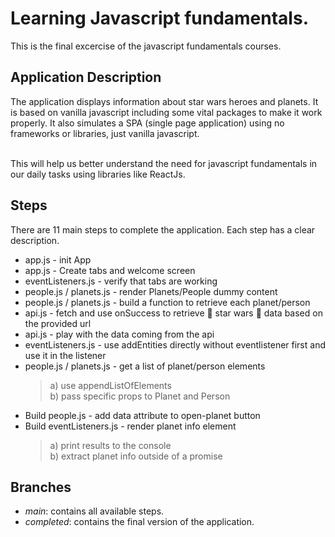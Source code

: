 # Learning Javascript fundamentals.

This is the final excercise of the javascript fundamentals courses.

## Application Description

The application displays information about star wars heroes and planets. 
It is based on vanilla javascript including some vital packages to make it work properly. It also simulates a SPA (single page application) using no frameworks or libraries, just vanilla javascript.

<br/> This will help us better understand the need for javascript fundamentals in our daily tasks using libraries like ReactJs. 

## Steps

There are 11 main steps to complete the application. Each step has a clear description.

- app.js - init App 
- app.js - Create tabs and welcome screen
- eventListeners.js - verify that tabs are working
- people.js / planets.js - render Planets/People dummy content
- people.js / planets.js  - build a function to retrieve each planet/person
- api.js - fetch and use onSuccess to retrieve 🤖 star wars 🤖 data based on the provided url
- api.js - play with the data coming from the api
- eventListeners.js - use addEntities directly without eventlistener first and use it in the listener
- people.js / planets.js  - get a list of planet/person elements
  > a) use appendListOfElements <br />
  > b) pass specific props to Planet and Person
- Build people.js - add data attribute to open-planet button
- Build eventListeners.js - render planet info element 
  > a) print results to the console <br />
  > b) extract planet info outside of a promise

## Branches

- _main_: contains all available steps.
- _completed_: contains the final version of the application.
